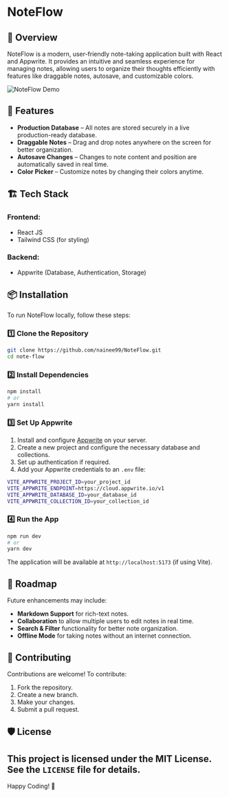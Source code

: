 # NoteFlow

## 📝 Overview

NoteFlow is a modern, user-friendly note-taking application built with React and Appwrite. It provides an intuitive and seamless experience for managing notes, allowing users to organize their thoughts efficiently with features like draggable notes, autosave, and customizable colors.

![NoteFlow Demo](demo.gif)

## 🚀 Features

- **Production Database** – All notes are stored securely in a live production-ready database.
- **Draggable Notes** – Drag and drop notes anywhere on the screen for better organization.
- **Autosave Changes** – Changes to note content and position are automatically saved in real time.
- **Color Picker** – Customize notes by changing their colors anytime.

## 🏗️ Tech Stack

### Frontend:

- React JS
- Tailwind CSS (for styling)

### Backend:

- Appwrite (Database, Authentication, Storage)

## 📦 Installation

To run NoteFlow locally, follow these steps:

### 1️⃣ Clone the Repository

```sh
git clone https://github.com/nainee99/NoteFlow.git
cd note-flow
```

### 2️⃣ Install Dependencies

```sh
npm install
# or
yarn install
```

### 3️⃣ Set Up Appwrite

1. Install and configure [Appwrite](https://appwrite.io/docs/installation) on your server.
2. Create a new project and configure the necessary database and collections.
3. Set up authentication if required.
4. Add your Appwrite credentials to an `.env` file:

```sh
VITE_APPWRITE_PROJECT_ID=your_project_id
VITE_APPWRITE_ENDPOINT=https://cloud.appwrite.io/v1
VITE_APPWRITE_DATABASE_ID=your_database_id
VITE_APPWRITE_COLLECTION_ID=your_collection_id
```

### 4️⃣ Run the App

```sh
npm run dev
# or
yarn dev
```

The application will be available at `http://localhost:5173` (if using Vite).

## 📌 Roadmap

Future enhancements may include:

- **Markdown Support** for rich-text notes.
- **Collaboration** to allow multiple users to edit notes in real time.
- **Search & Filter** functionality for better note organization.
- **Offline Mode** for taking notes without an internet connection.

## 🤝 Contributing

Contributions are welcome! To contribute:

1. Fork the repository.
2. Create a new branch.
3. Make your changes.
4. Submit a pull request.

## 🛡️ License

This project is licensed under the MIT License. See the `LICENSE` file for details.
---

Happy Coding! 🚀
